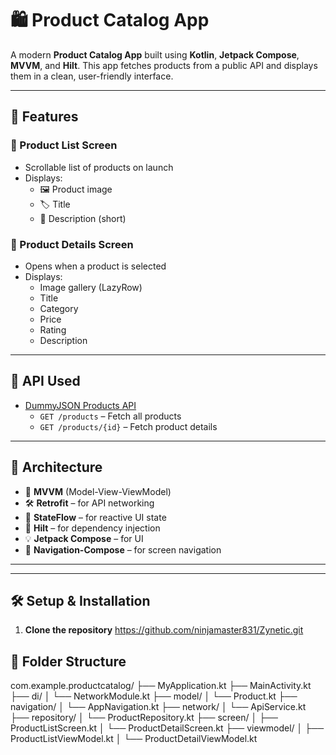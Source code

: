 # 🛍️ Product Catalog App

A modern **Product Catalog App** built using **Kotlin**, **Jetpack Compose**, **MVVM**, and **Hilt**. This app fetches products from a public API and displays them in a clean, user-friendly interface.

---

## 🚀 Features

### 🧾 Product List Screen
- Scrollable list of products on launch
- Displays:
  - 🖼️ Product image
  - 🏷️ Title
  - 🧾 Description (short)
  
### 📄 Product Details Screen
- Opens when a product is selected
- Displays:
  - Image gallery (LazyRow)
  - Title
  - Category
  - Price
  - Rating
  - Description

---

## 🔗 API Used

- [DummyJSON Products API](https://dummyjson.com/docs/products)
  - `GET /products` – Fetch all products
  - `GET /products/{id}` – Fetch product details

---

## 🧱 Architecture

- 🧩 **MVVM** (Model-View-ViewModel)
- 🛠️ **Retrofit** – for API networking
- 🔁 **StateFlow** – for reactive UI state
- 💉 **Hilt** – for dependency injection
- 💡 **Jetpack Compose** – for UI
- 🔄 **Navigation-Compose** – for screen navigation

---

---

## 🛠️ Setup & Installation

1. **Clone the repository**
https://github.com/ninjamaster831/Zynetic.git

## 📁 Folder Structure

com.example.productcatalog/
├── MyApplication.kt
├── MainActivity.kt
├── di/
│   └── NetworkModule.kt
├── model/
│   └── Product.kt
├── navigation/
│   └── AppNavigation.kt
├── network/
│   └── ApiService.kt
├── repository/
│   └── ProductRepository.kt
├── screen/
│     ├── ProductListScreen.kt
│     └── ProductDetailScreen.kt
├── viewmodel/
│   ├── ProductListViewModel.kt
│   └── ProductDetailViewModel.kt

